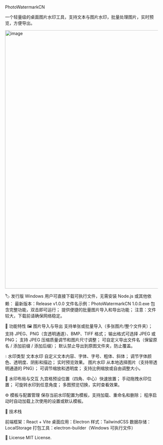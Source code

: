 PhotoWatermarkCN

一个轻量级的桌面图片水印工具，支持文本与图片水印，批量处理图片，实时预览，方便导出。

<img width="1487" height="851" alt="image" src="https://github.com/user-attachments/assets/46792e65-e21a-4001-aa63-dd4d8a8d36df" />

🏷️ 发行版
Windows 用户可直接下载可执行文件，无需安装 Node.js 或其他依赖：
最新版本：Release v1.0.0
文件名示例：PhotoWatermarkCN 1.0.0.exe
包含完整功能，双击即可运行；
提供便捷的批量图片导入和导出功能；
注意：文件较大，下载前请确保网络稳定。 

🚀 功能特性
🖼️ 图片导入与导出
支持单张或批量导入（多张图片/整个文件夹）；
支持 JPEG、PNG（含透明通道）、BMP、TIFF 格式；
输出格式可选择 JPEG 或 PNG；
支持 JPEG 压缩质量调节和图片尺寸调整；
可自定义导出文件名（保留原名 / 添加前缀 / 添加后缀）；
默认禁止导出到原图文件夹，防止覆盖。

💧 水印类型
文本水印
自定义文本内容、字体、字号、粗体、斜体；
调节字体颜色、透明度、阴影和描边；
实时预览效果。
图片水印
从本地选择图片（支持带透明通道的 PNG）；
可调节缩放和透明度；
支持比例缩放或自由调整大小。

🎯 水印布局与交互
九宫格预设位置（四角、中心）快速放置；
手动拖拽水印位置；
可旋转水印到任意角度；
多图预览切换，实时查看效果。

⚙️ 模板与配置管理
保存当前水印配置为模板，支持加载、重命名和删除；
程序启动时自动加载上次使用的设置或默认模板。

🧰 技术栈

前端框架：React + Vite
桌面应用：Electron
样式：TailwindCSS
数据存储：LocalStorage
打包工具：electron-builder（Windows 可执行文件）



📜 License
MIT License.

